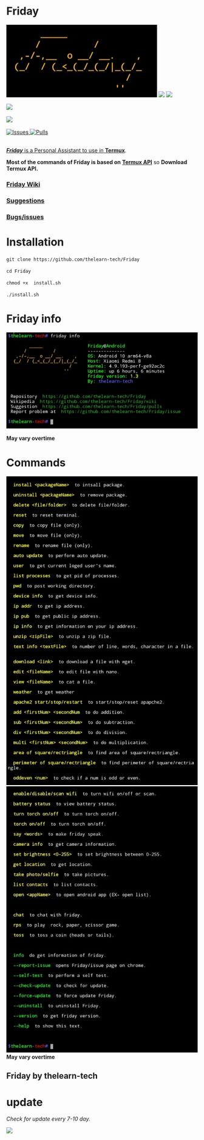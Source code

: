 # Friday

![](https://raw.githubusercontent.com/thelearn-tech/img/main/IMG_20210630_101559.jpg)
![](https://img.shields.io/badge/Code_in-Shell-green)
![](https://img.shields.io/badge/Code_in-Python-blue)

![](https://img.shields.io/badge/Maintained-Yes-green)

![](https://img.shields.io/badge/Current_Version-1.3-orange)


<a href="https://github.com/thelearn-tech/Friday/issues">
      <img alt="Issues" src="https://img.shields.io/github/issues/thelearn-tech/Friday?color=0088ff" />
<a href="https://github.com/thelearn-tech/Friday/pulls">
      <img alt="Pulls" src="https://img.shields.io/github/issues-pr/thelearn-tech/Friday?color=0088ff" />

</br>


</br>

***Friday*** is a Personal Assistant to use in [**Termux**](https://play.google.com/store/apps/details?id=com.termux).

**Most of the commands of **Friday** is based on**
[**Termux API**](https://play.google.com/store/apps/details?id=com.termux.api)
 so 
**Download Termux API.**

### [Friday Wiki](https://github.com/thelearn-tech/Friday/wiki)

### [Suggestions](https://github.com/thelearn-tech/Friday/pulls)

### [Bugs/issues](https://github.com/thelearn-tech/Friday/issues)

# Installation

`git clone https://github.com/thelearn-tech/Friday`

`cd Friday`

`chmod +x  install.sh`

`./install.sh`

# Friday info




![](https://raw.githubusercontent.com/thelearn-tech/img/main/IMG_20210718_135910.jpg)

**May vary overtime**


# Commands
![](https://raw.githubusercontent.com/thelearn-tech/img/main/IMG_20210718_141105.jpg)
![](https://raw.githubusercontent.com/thelearn-tech/img/main/IMG_20210718_140908.jpg)
**May vary overtime**
## Friday by thelearn-tech

# update

*Check for update every 7-10 day.*

![](https://img.shields.io/badge/upcoming_version-N/A-orange)
